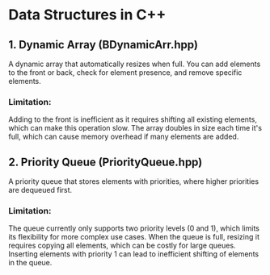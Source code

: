 # Data Structures in C++

## 1. Dynamic Array (BDynamicArr.hpp)
A dynamic array that automatically resizes when full. You can add elements to the front or back, check for element presence, and remove specific elements.

### Limitation:
Adding to the front is inefficient as it requires shifting all existing elements, which can make this operation slow.
The array doubles in size each time it's full, which can cause memory overhead if many elements are added.

## 2. Priority Queue (PriorityQueue.hpp)
A priority queue that stores elements with priorities, where higher priorities are dequeued first.

### Limitation:
The queue currently only supports two priority levels (0 and 1), which limits its flexibility for more complex use cases.
When the queue is full, resizing it requires copying all elements, which can be costly for large queues.
Inserting elements with priority 1 can lead to inefficient shifting of elements in the queue.
